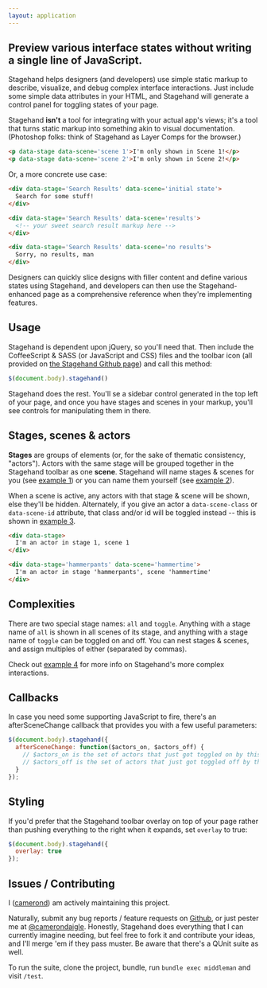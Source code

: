 ```yaml
---
layout: application
---
```


## Preview various interface states without writing a single line of JavaScript.

Stagehand helps designers (and developers) use simple static markup to describe, visualize, and debug complex interface interactions. Just include some simple data attributes in your HTML, and Stagehand will generate a control panel for toggling states of your page.

Stagehand __isn't__ a tool for integrating with your actual app's views; it's a tool that turns static markup into something akin to visual documentation. (Photoshop folks: think of Stagehand as Layer Comps for the browser.)

~~~html
<p data-stage data-scene='scene 1'>I'm only shown in Scene 1!</p>
<p data-stage data-scene='scene 2'>I'm only shown in Scene 2!</p>
~~~

Or, a more concrete use case:

~~~html
<div data-stage='Search Results' data-scene='initial state'>
  Search for some stuff!
</div>

<div data-stage='Search Results' data-scene='results'>
  <!-- your sweet search result markup here -->
</div>

<div data-stage='Search Results' data-scene='no results'>
  Sorry, no results, man
</div>
~~~

Designers can quickly slice designs with filler content and define various states using Stagehand, and developers can then use the Stagehand-enhanced page as a comprehensive reference when they're implementing features.

## Usage

Stagehand is dependent upon jQuery, so you'll need that. Then include the CoffeeScript & SASS (or JavaScript and CSS) files and the toolbar icon (all provided on [the Stagehand Github page](https://github.com/camerond/stagehand)) and call this method:

~~~javascript
$(document.body).stagehand()
~~~

Stagehand does the rest. You'll se a sidebar control generated in the top left of your page, and once you have stages and scenes in your markup, you'll see controls for manipulating them in there.

## Stages, scenes & actors

__Stages__ are groups of elements (or, for the sake of thematic consistency, "actors"). Actors with the same stage will be grouped together in the Stagehand toolbar as one __scene__. Stagehand will name stages & scenes for you (see [example 1](/examples/1)) or you can name them yourself (see [example 2](/examples/2)).

When a scene is active, any actors with that stage & scene will be shown, else they'll be hidden. Alternately, if you give an actor a `data-scene-class` or `data-scene-id` attribute, that class and/or id will be toggled instead -- this is shown in [example 3](/examples/3).

~~~html
<div data-stage>
  I'm an actor in stage 1, scene 1
</div>

<div data-stage='hammerpants' data-scene='hammertime'>
  I'm an actor in stage 'hammerpants', scene 'hammertime'
</div>
~~~

## Complexities

There are two special stage names: `all` and `toggle`. Anything with a stage name of `all` is shown in all scenes of its stage, and anything with a stage name of `toggle` can be toggled on and off. You can nest stages & scenes, and assign multiples of either (separated by commas).

Check out [example 4](/examples/4) for more info on Stagehand's more complex interactions.

## Callbacks

In case you need some supporting JavaScript to fire, there's an afterSceneChange callback that provides you with a few useful parameters:

~~~javascript
$(document.body).stagehand({
  afterSceneChange: function($actors_on, $actors_off) {
    // $actors_on is the set of actors that just got toggled on by this scene change
    // $actors_off is the set of actors that just got toggled off by this scene change
  }
});
~~~

## Styling

If you'd prefer that the Stagehand toolbar overlay on top of your page rather than pushing everything to the right when it expands, set `overlay` to true:

~~~javascript
$(document.body).stagehand({
  overlay: true
});
~~~

## Issues / Contributing

I ([camerond](http://github.com/camerond)) am actively maintaining this project.

Naturally, submit any bug reports / feature requests on [Github](https://github.com/camerond/stagehand/issues), or just pester me at  [@camerondaigle](http://twitter.com/camerondaigle). Honestly, Stagehand does everything that I can currently imagine needing, but feel free to fork it and contribute your ideas, and I'll merge 'em if they pass muster. Be aware that there's a QUnit suite as well.

To run the suite, clone the project, bundle, run `bundle exec middleman` and visit `/test`.